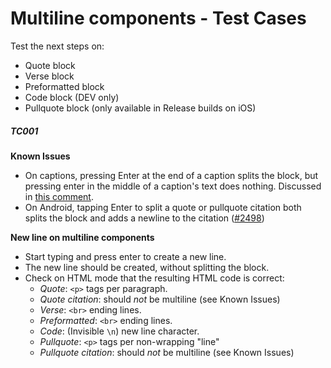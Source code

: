 
# Multiline components - Test Cases

Test the next steps on:
- Quote block
- Verse block
- Preformatted block 
- Code block (DEV only)
- Pullquote block (only available in Release builds on iOS)

##### TC001

**Known Issues**
- On captions, pressing Enter at the end of a caption splits the block, but pressing enter in the middle of a caption's text does nothing. Discussed in [this comment](https://github.com/WordPress/gutenberg/pull/22928#issuecomment-640879690).
- On Android, tapping Enter to split a quote or pullquote citation both splits the block and adds a newline to the citation ([#2498](https://github.com/wordpress-mobile/gutenberg-mobile/issues/2498))

**New line on multiline components**

- Start typing and press enter to create a new line.
- The new line should be created, without splitting the block.
- Check on HTML mode that the resulting HTML code is correct:
  - *Quote*: `<p>` tags per paragraph.
  - *Quote citation*: should _not_ be multiline (see Known Issues)
  - *Verse*: `<br>` ending lines.
  - *Preformatted*: `<br>` ending lines.
  - *Code*: (Invisible `\n`) new line character.
  - *Pullquote*: `<p>` tags per non-wrapping "line"
  - *Pullquote citation*: should _not_ be multiline (see Known Issues)
